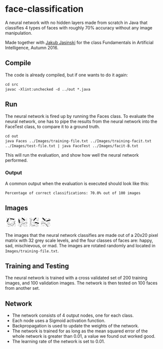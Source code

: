 # face-classification
A neural network with no hidden layers made from scratch in Java that classifies 4 types of faces with roughly 70% accuracy without any image manipulation.

Made together with [Jakub Jasinski](https://github.com/JakubJasinski) for the class Fundamentals in Artificial Intelligence, Autumn 2016.

## Compile
The code is already compiled, but if one wants to do it again:
```
cd src
javac -Xlint:unchecked -d ../out *.java
```

## Run
The neural network is fired up by running the Faces class. To evaluate the neural network, one has to pipe the results from the neural network into the FaceTest class, to compare it to a ground truth.
```
cd out
java Faces ../Images/training-file.txt ../Images/training-facit.txt ../Images/test-file.txt | java FaceTest ../Images/facit-B.txt
```
This will run the evaluation, and show how well the neural network performed.

### Output
A common output when the evaluation is executed should look like this:
```
Percentage of correct classifications: 70.0% out of 100 images
```

## Images
![Faces example](Images/faces-example2.png)

The images that the neural network classifies are made out of a 20x20 pixel matrix with 32 grey scale levels, and the four classes of faces are: happy, sad, mischievous, or mad. The images are rotated randomly and located in ```Images/training-file.txt```.

## Training and Testing
The neural network is trained with a cross validated set of 200 training images, and 100 validation images. The network is then tested on 100 faces from another set.

## Network
* The network consists of 4 output nodes, one for each class.
* Each node uses a Sigmoid activation function.
* Backpropagation is used to update the weights of the network.
* The network is trained for as long as the mean squared error of the whole network is greater than 0.01, a value we found out worked good.
* The learning rate of the network is set to 0.01.
